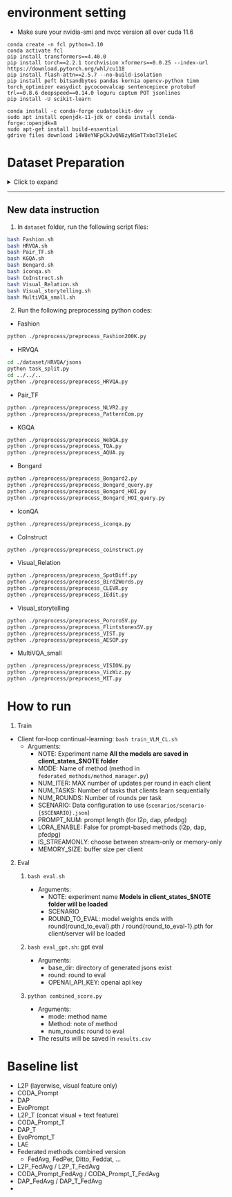 # environment setting
- Make sure your nvidia-smi and nvcc version all over cuda 11.6
```
conda create -n fcl python=3.10
conda activate fcl
pip install transformers==4.40.0
pip install torch==2.2.1 torchvision xformers==0.0.25 --index-url https://download.pytorch.org/whl/cu118
pip install flash-attn==2.5.7 --no-build-isolation
pip install peft bitsandbytes pandas kornia opencv-python timm torch_optimizer easydict pycocoevalcap sentencepiece protobuf trl==0.8.6 deepspeed==0.14.0 loguru captum POT jsonlines
pip install -U scikit-learn
```

```
conda install -c conda-forge cudatoolkit-dev -y
sudo apt install openjdk-11-jdk or conda install conda-forge::openjdk=8
sudo apt-get install build-essential
gdrive files download 14W8eYNFpCkJvQN8zyNSmTTxboT3le1eC
```

# Dataset Preparation
<details>
<summary>Click to expand</summary>

1. In `dataset` folder, run the following script files:
```bash
bash MMCloze.sh
bash HRVQA.sh
bash MultiVQA_large.sh
bash MultiVQA_small.sh
bash mPLUG.sh
bash Bongard.sh
bash KGQA.sh
bash Visual_Relation.sh
bash Visual_storytelling.sh
```

2. Run the following preprocessing python codes:
- MMCloze
```bash
python ./preprocess/preprocess_RecipeQA_TextCloze.py
python ./preprocess/preprocess_RecipeQA_VisualCloze.py
python ./preprocess/preprocess_COMICS_Panel.py
python ./preprocess/preprocess_COMICS_Dialogue.py
```
- HRVQA
```bash
cd ./dataset/HRVQA/jsons
python task_split.py
cd ../../..
python ./preprocess/preprocess_HRVQA.py
```
- MultiVQA_large
```bash
python ./preprocess/preprocess_RecipeQA_ImageCoherence.py
python ./preprocess/preprocess_Fashion200K.py
python ./preprocess/preprocess_NLVR2.py
```
- MultiVQA_small
```bash
python ./preprocess/preprocess_VISION.py
python ./preprocess/preprocess_VizWiz.py
python ./preprocess/preprocess_MIT.py
```
- mPLUG
```bash
python ./preprocess/preprocess_mPLUG.py
```

- Bongard
```bash
python ./preprocess/preprocess_Bongard.py
python ./preprocess/preprocess_Bongard_query.py
python ./preprocess/preprocess_Bongard_HOI.py
python ./preprocess/preprocess_Bongard_HOI_query.py
```

- KGQA
```bash
python ./preprocess/preprocess_WebQA.py
python ./preprocess/preprocess_TQA.py
python ./preprocess/preprocess_AQUA.py
```

- Visual_Relation
```bash
python ./preprocess/preprocess_SpotDiff.py
python ./preprocess/preprocess_Bird2Words.py
python ./preprocess/preprocess_CLEVR.py
python ./preprocess/preprocess_IEdit.py
```

- Visual_storytelling
```bash
python ./preprocess/preprocess_PororoSV.py
python ./preprocess/preprocess_FlintstonesSV.py
python ./preprocess/preprocess_VIST.py
python ./preprocess/preprocess_AESOP.py
```
</details>

-----------------------------------------------------------------
## New data instruction

1. In `dataset` folder, run the following script files:
```bash
bash Fashion.sh
bash HRVQA.sh
bash Pair_TF.sh
bash KGQA.sh
bash Bongard.sh
bash iconqa.sh
bash CoInstruct.sh
bash Visual_Relation.sh
bash Visual_storytelling.sh
bash MultiVQA_small.sh
```

2. Run the following preprocessing python codes:
- Fashion
```bash
python ./preprocess/preprocess_Fashion200K.py
```
- HRVQA
```bash
cd ./dataset/HRVQA/jsons
python task_split.py
cd ../../..
python ./preprocess/preprocess_HRVQA.py
```
- Pair_TF
```bash
python ./preprocess/preprocess_NLVR2.py
python ./preprocess/preprocess_PatternCom.py
```

- KGQA
```bash
python ./preprocess/preprocess_WebQA.py
python ./preprocess/preprocess_TQA.py
python ./preprocess/preprocess_AQUA.py
```

- Bongard
```bash
python ./preprocess/preprocess_Bongard2.py
python ./preprocess/preprocess_Bongard_query.py
python ./preprocess/preprocess_Bongard_HOI.py
python ./preprocess/preprocess_Bongard_HOI_query.py
```

- IconQA
```bash
python ./preprocess/preprocess_iconqa.py
```

- CoInstruct
```bash
python ./preprocess/preprocess_coinstruct.py
```

- Visual_Relation
```bash
python ./preprocess/preprocess_SpotDiff.py
python ./preprocess/preprocess_Bird2Words.py
python ./preprocess/preprocess_CLEVR.py
python ./preprocess/preprocess_IEdit.py
```

- Visual_storytelling
```bash
python ./preprocess/preprocess_PororoSV.py
python ./preprocess/preprocess_FlintstonesSV.py
python ./preprocess/preprocess_VIST.py
python ./preprocess/preprocess_AESOP.py
```

- MultiVQA_small
```bash
python ./preprocess/preprocess_VISION.py
python ./preprocess/preprocess_VizWiz.py
python ./preprocess/preprocess_MIT.py
```

# How to run

1. Train
- Client for-loop continual-learning: `bash train_VLM_CL.sh`
    - Arguments:
        - NOTE: Experiment name **All the models are saved in client_states_$NOTE folder**
        - MODE: Name of method (method in `federated_methods/method_manager.py`)
        - NUM_ITER: MAX number of updates per round in each client
        - NUM_TASKS: Number of tasks that clients learn sequentially
        - NUM_ROUNDS: Number of rounds per task
        - SCENARIO: Data configuration to use (`scenarios/scenario-{$SCENARIO}.json`)
        - PROMPT_NUM: prompt length (for l2p, dap, pfedpg)
        - LORA_ENABLE: False for prompt-based methods (l2p, dap, pfedpg)
        - IS_STREAMONLY: choose between stream-only or memory-only
        - MEMORY_SIZE: buffer size per client

2. Eval
    1. `bash eval.sh`
        - Arguments:
            - NOTE: experiment name **Models in client_states_$NOTE folder will be loaded**
            - SCENARIO
            - ROUND_TO_EVAL: model weights ends with round{round_to_eval}.pth / round{round_to_eval-1}.pth for client/server will be loaded

    2. `bash eval_gpt.sh`: gpt eval
        - Arguments:
            - base_dir: directory of generated jsons exist
            - round: round to eval
            - OPENAI_API_KEY: openai api key

    3. `python combined_score.py`
        - Arguments:
            - mode: method name
            - Method: note of method
            - num_rounds: round to eval
        - The results will be saved in `results.csv`
        
# Baseline list

- L2P (layerwise, visual feature only)
- CODA_Prompt                           
- DAP                                   
- EvoPrompt                             
- L2P_T (concat visual + text feature) 
- CODA_Prompt_T                         
- DAP_T                                 
- EvoPrompt_T                           
- LAE                                   
- Federated methods combined version
    - FedAvg, FedPer, Ditto, Feddat, ...
- L2P_FedAvg / L2P_T_FedAvg
- CODA_Prompt_FedAvg / CODA_Prompt_T_FedAvg
- DAP_FedAvg / DAP_T_FedAvg
- 
